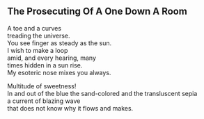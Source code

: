 The Prosecuting Of A One Down A Room
------------------------------------
A toe and a curves  
treading the universe.  
You see finger as steady as the sun.  
I wish to make a loop  
amid, and every hearing, many  
times hidden in a sun rise.  
My esoteric nose mixes you always.  
  
Multitude of sweetness!  
In and out of the blue the sand-colored and the transluscent sepia  
a current of blazing wave  
that does not know why it flows and makes.  
